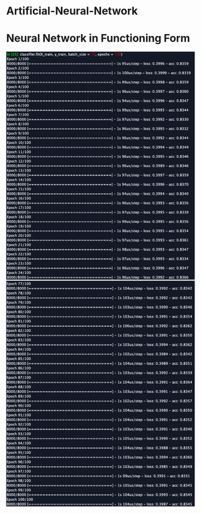 # Artificial-Neural-Network

# Neural Network in Functioning Form
![screenshot](Screenshots/NeuralNetTest1.png)
![screenshot](Screenshots/NeuralNetTest2.png)

